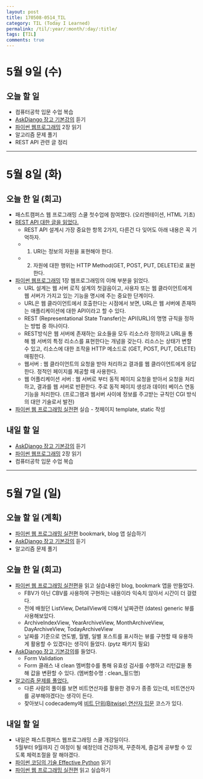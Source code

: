 ```yaml
---
layout: post
title: 170508-0514_TIL
category: TIL (Today I Learned)
permalink: /til/:year/:month/:day/:title/
tags: [TIL]
comments: true
---
```

# 5월 9일 (수)

## 오늘 할 일
- 컴퓨터공학 입문 수업 복습
- [AskDjango 장고 기본강의](https://nomade.kr/vod/django/) 듣기
- [파이썬 웹프로그래밍](http://www.yes24.com/24/goods/17295239?scode=032&OzSrank=1) 2장 읽기
- 알고리즘 문제 풀기
- REST API 관련 글 정리
---
# 5월 8일 (화)

## 오늘 한 일 (회고)
- 패스트캠퍼스 웹 프로그래밍 스쿨 첫수업에 참여했다. (오리엔테이션, HTML 기초)
- [REST API 대한 글을 읽었다.](http://meetup.toast.com/posts/92)
	- REST API 설계시 가장 중요한 항목 2가지, 다른건 다 잊어도 아래 내용은 꼭 기억하자.
	- 1) URI는 정보의 자원을 표현해야 한다.
	- 2) 자원에 대한 행위는 HTTP Method(GET, POST, PUT, DELETE)로 표현한다.
- [파이썬 웹프로그래밍](http://www.yes24.com/24/goods/17295239?scode=032&OzSrank=1) 1장 웹프로그래밍의 이해 부분을 읽었다.
	- URL 설계는 웹 서버 로직 설계의 첫걸음이고, 사용자 또는 웹 클라이언트에게 웹 서버가 가지고 있는 기능을 명시에 주는 중요한 단계이다.
	- URL은 웹 클라이언트에서 호출한다는 시점에서 보면, URL은 웹 서버에 존재하는 애플리케이션에 대한 API이라고 할 수 있다.
	- REST (Representational State Transfer)는 API(URL)의 명명 규칙을 정하는 방법 중 하나이다.
	- REST방식은 웹 서버에 존재하는 요소들을 모두 리소스라 정의하고 URL을 통해 웹 서버의 특정 리소스를 표현한다는 개념을 갖는다.
	  리소스는 상태가 변할 수 있고, 리소스에 대한 조작을 HTTP 메소드로 (GET, POST, PUT, DELETE) 매핑한다.
	- 웹서버 : 웹 클라이언트의 요청을 받아 처리하고 결과를 웹 클라이언트에게 응답한다. 정적인 페이지를 제공할 때 사용한다.
	- 웹 어플리케이션 서버 : 웹 서버로 부터 동적 페이지 요청을 받아서 요청을 처리하고, 결과를 웹 서버로 반환한다. 주로 동적 페이지 생성과 데이터 베이스 연동 기능을 처리한다. (프로그램과 웹서버 사이에 정보를 주고받는 규칙인 CGI 방식의 대안 기술로서 발전)
- [파이썬 웹 프로그래밍 실전편](http://www.aladin.co.kr/shop/wproduct.aspx?ItemId=86938449) 실습 - 첫페이지 template, static 작성

## 내일 할 일
- [AskDjango 장고 기본강의](https://nomade.kr/vod/django/) 듣기
- [파이썬 웹프로그래밍](http://www.yes24.com/24/goods/17295239?scode=032&OzSrank=1) 2장 읽기
- 컴퓨터공학 입문 수업 복습
---

# 5월 7일 (일)

## 오늘 할 일 (계획)
- [파이썬 웹 프로그래밍 실전편](http://www.aladin.co.kr/shop/wproduct.aspx?ItemId=86938449) bookmark, blog 앱 실습하기
- [AskDjango 장고 기본강의](https://nomade.kr/vod/django/) 듣기
- 알고리즘 문제 풀기

## 오늘 한 일 (회고)
- [파이썬 웹 프로그래밍 실전편](http://www.aladin.co.kr/shop/wproduct.aspx?ItemId=86938449)을 읽고 실습내용인 blog, bookmark 앱을 만들었다.
	- FBV가 아닌 CBV를 사용하여 구현하는 내용이라 익숙치 않아서 시간이 더 걸렸다.
	- 전에 배웠던 ListView, DetailView에 더해서 날짜관련 (dates) generic 뷰를 사용해보았다.
	- ArchiveIndexView, YearArchiveView, MonthArchiveView, DayArchiveView, TodayArchiveView
	- 날짜를 기준으로 연도별, 월별, 일별 포스트를 표시하는 뷰를 구현할 때 유용하게 활용할 수 있겠다는 생각이 들었다. (pytz 패키지 필요)
- [AskDjango 장고 기본강의](https://nomade.kr/vod/django/)를 들었다.
	- Form Validation
	- Form 클래스 내 clean 멤버함수를 통해 유효성 검사를 수행하고 리턴값을 통해 값을 변환할 수 있다. (멤버함수명 : clean_필드명)
- [알고리즘 문제를 풀었다.](https://wayhome25.github.io/algorithm/2017/05/07/permcheck/)
	- 다른 사람의 풀이를 보면 비트연산자를 활용한 경우가 종종 있는데, 비트연산자를 공부해야겠다는 생각이 든다.
	- 찾아보니 codecademy에 [비트 단위(Bitwise) 연산자 입문](https://www.codecademy.com/courses/python-intermediate-ko-0tdxd/0/1) 코스가 있다.

## 내일 할 일
- 내일은 패스트캠퍼스 웹프로그래밍 스쿨 개강일이다.   
  5월부터 9월까지 긴 여정이 될 예정인데 건강하게, 꾸준하게, 즐겁게 공부할 수 있도록 체력조절을 잘 해야겠다.
- [파이썬 코딩의 기술 Effective Python](http://www.gilbut.co.kr/book/bookView.aspx?bookcode=BN001430) 읽기
- [파이썬 웹 프로그래밍 실전편](http://www.aladin.co.kr/shop/wproduct.aspx?ItemId=86938449) 읽고 실습하기
